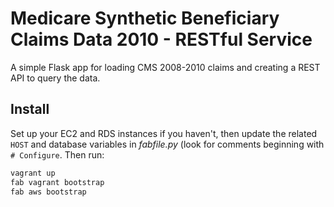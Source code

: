 # Medicare Synthetic Beneficiary Claims Data 2010 - RESTful Service

A simple Flask app for loading CMS 2008-2010 claims and creating a REST API to
query the data.

## Install
Set up your EC2 and RDS instances if you haven't, then update the related `HOST`
and database variables in *fabfile.py* (look for comments beginning with
`# Configure`. Then run:

```bash
vagrant up
fab vagrant bootstrap
fab aws bootstrap
```